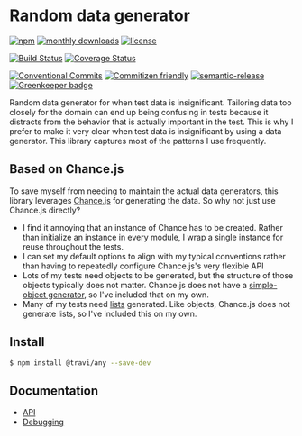 # Random data generator

<!-- consumer badges -->
[![npm](https://img.shields.io/npm/v/@travi/any.svg?style=flat)](https://www.npmjs.com/package/@travi/any)
[![monthly downloads](https://img.shields.io/npm/dm/@travi/any.svg?style=flat)](https://www.npmjs.com/package/@travi/any)
[![license](https://img.shields.io/github/license/travi/any.svg?style=flat)](LICENSE)

<!-- status badges -->
[![Build Status](https://img.shields.io/travis/travi/any.svg?style=flat)](https://travis-ci.org/travi/any)
[![Coverage Status](http://img.shields.io/coveralls/travi/any.svg?style=flat)](https://coveralls.io/r/travi/any?branch=master)

<!-- contribution badges -->
[![Conventional Commits](https://img.shields.io/badge/Conventional%20Commits-1.0.0-yellow.svg?style=flat)](https://conventionalcommits.org)
[![Commitizen friendly](https://img.shields.io/badge/commitizen-friendly-brightgreen.svg?style=flat)](http://commitizen.github.io/cz-cli/)
[![semantic-release](https://img.shields.io/badge/%20%20%F0%9F%93%A6%F0%9F%9A%80-semantic--release-e10079.svg?style=flat)](https://github.com/semantic-release/semantic-release)
[![Greenkeeper badge](https://badges.greenkeeper.io/travi/any.svg)](https://greenkeeper.io/)

Random data generator for when test data is insignificant. Tailoring data too
closely for the domain can end up being confusing in tests because it distracts
from the behavior that is actually important in the test. This is why I prefer
to make it very clear when test data is insignificant by using a data generator.
This library captures most of the patterns I use frequently.

## Based on Chance.js

To save myself from needing to maintain the actual data generators, this library
leverages [Chance.js](http://chancejs.com/) for generating the data. So why not
just use Chance.js directly?

* I find it annoying that an instance of Chance has to be created. Rather than
  initialize an instance in every module, I wrap a single instance for reuse
  throughout the tests.
* I can set my default options to align with my typical conventions rather than
  having to repeatedly configure Chance.js's very flexible API
* Lots of my tests need objects to be generated, but the structure of those
  objects typically does not matter. Chance.js does not have a
  [simple-object generator](docs/API.md#simpleobject), so I've included that on
  my own.
* Many of my tests need [lists](docs/API.md#listof) generated. Like objects,
  Chance.js does not generate lists, so I've included this on my own.

## Install

```bash
$ npm install @travi/any --save-dev
```

## Documentation

* [API](docs/API.md)
* [Debugging](docs/DEBUG.md)
